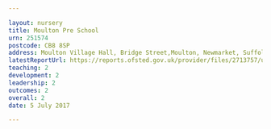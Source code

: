 ```yaml
---

layout: nursery
title: Moulton Pre School
urn: 251574
postcode: CB8 8SP
address: Moulton Village Hall, Bridge Street,Moulton, Newmarket, Suffolk, CB8 8SP
latestReportUrl: https://reports.ofsted.gov.uk/provider/files/2713757/urn/251574.pdf
teaching: 2
development: 2
leadership: 2
outcomes: 2
overall: 2
date: 5 July 2017

---
```

